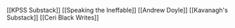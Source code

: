 [[KPSS Substack]]
[[Speaking the Ineffable]]
[[Andrew Doyle]]
[[Kavanagh's Substack]]
[[Ceri Black Writes]]
